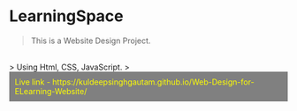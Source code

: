 # LearningSpace
> This is a Website Design Project.
<br>
> Using Html, CSS, JavaScript.
> <br>
<div style="background-color:grey; color:yellow; padding: 10px">
Live link - https://kuldeepsinghgautam.github.io/Web-Design-for-ELearning-Website/
</div>
  <br>
